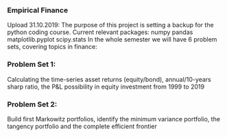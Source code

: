 ### Empirical Finance
Upload 31.10.2019:
The purpose of this project is setting a backup for the python coding course.
Current relevant packages: numpy pandas matplotlib.pyplot scipy.stats 
In the whole semester we will have 6 problem sets, covering topics in finance:
### Problem Set 1: 
Calculating the time-series asset returns (equity/bond), annual/10-years sharp ratio, the P&L possibility in equity investment from 1999 to 2019
### Problem Set 2:
Build first Markowitz portfolios, identify the minimum variance portfolio, the tangency portfolio and the complete efficient frontier
